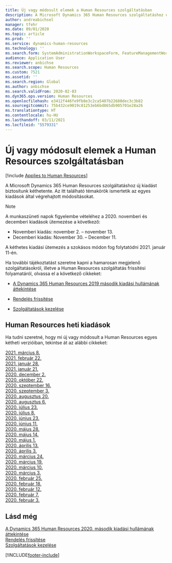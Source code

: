```yaml
---
title: Új vagy módosult elemek a Human Resources szolgáltatásban
description: A Microsoft Dynamics 365 Human Resources szolgáltatáshoz új kiadást biztosítunk hetente. Az itt található témakörök ismertetik a hetente végrehajtott módosításokat.
author: andreabichsel
manager: tfehr
ms.date: 09/01/2020
ms.topic: article
ms.prod: ''
ms.service: dynamics-human-resources
ms.technology: ''
ms.search.form: SystemAdministrationWorkspaceForm, FeatureManagementWorkspace
audience: Application User
ms.reviewer: anbichse
ms.search.scope: Human Resources
ms.custom: 7521
ms.assetid: ''
ms.search.region: Global
ms.author: anbichse
ms.search.validFrom: 2020-02-03
ms.dyn365.ops.version: Human Resources
ms.openlocfilehash: e3412f446fe9fb8e3c2ca5407b22680dec3c3b82
ms.sourcegitcommit: 75b432ce9019c81253eb6bd865db905701e28a26
ms.translationtype: HT
ms.contentlocale: hu-HU
ms.lasthandoff: 03/11/2021
ms.locfileid: "5579331"
---
```

# <a name="whats-new-or-changed-in-human-resources"></a>Új vagy módosult elemek a Human Resources szolgáltatásban

[!include [Applies to Human Resources](../includes/applies-to-hr.md)]

A Microsoft Dynamics 365 Human Resources szolgáltatáshoz új kiadást biztosítunk kéthetente. Az itt található témakörök ismertetik az egyes kiadások által végrehajtott módosításokat.

>[!NOTE]
>A munkaszüneti napok figyelembe vételéhez a 2020. novemberi és decemberi kiadások ütemezése a következő:
>
>- Novemberi kiadás: november 2. – november 13.
>- Decemberi kiadás: November 30. – December 11.
> 
>A kéthetes kiadási ütemezés a szokásos módon fog folytatódni 2021. január 11-én.

Ha további tájékoztatást szeretne kapni a hamarosan megjelenő szolgáltatásokról, illetve a Human Resources szolgáltatás frissítési folyamatáról, olvassa el a következő cikkeket: 

- [A Dynamics 365 Human Resources 2019 második kiadási hullámának áttekintése](https://docs.microsoft.com/dynamics365-release-plan/2019wave2/dynamics365-human-resources/)

- [Rendelés frissítése](hr-admin-setup-update-process.md)

- [Szolgáltatások kezelése](hr-admin-manage-features.md)

## <a name="human-resources-weekly-releases"></a>Human Resources heti kiadások

Ha tudni szeretné, hogy mi új vagy módosult a Human Resources egyes kétheti verzióiban, tekintse át az alábbi cikkeket:

[2021. március 8.](hr-whats-new-2021-03-08.md)</br>
[2021. február 22.](hr-whats-new-2021-02-22.md)</br>
[2021. január 28.](hr-whats-new-2021-01-28.md)</br>
[2021. január 21.](hr-whats-new-2021-01-21.md)</br>
[2020. december 2.](hr-whats-new-2020-12-02.md)</br>
[2020. október 22.](hr-whats-new-2020-10-22.md)</br>
[2020. szeptember 16.](hr-whats-new-2020-09-16.md)</br>
[2020. szeptember 3.](hr-whats-new-2020-09-03.md)</br>
[2020. augusztus 20.](hr-whats-new-2020-08-20.md)</br>
[2020. augusztus 6.](hr-whats-new-2020-08-06.md)</br>
[2020. július 23.](hr-whats-new-2020-07-23.md)</br>
[2020. július 8.](hr-whats-new-2020-07-08.md)</br>
[2020. június 23.](hr-whats-new-2020-06-23.md)</br>
[2020. június 11.](hr-whats-new-2020-06-11.md)</br>
[2020. május 28.](hr-whats-new-2020-05-28.md)</br>
[2020. május 14.](hr-whats-new-2020-05-14.md)</br>
[2020. május 1.](hr-whats-new-2020-05-01.md)</br>
[2020. április 13.](hr-whats-new-2020-04-13.md)</br>
[2020. április 3.](hr-whats-new-2020-04-03.md)</br>
[2020. március 24.](hr-whats-new-2020-03-24.md)</br>
[2020. március 19.](hr-whats-new-2020-03-19.md)</br>
[2020. március 10.](hr-whats-new-2020-03-10.md)</br>
[2020. március 3.](hr-whats-new-2020-03-03.md)</br>
[2020. február 25.](hr-whats-new-2020-02-25.md)</br>
[2020. február 18.](hr-whats-new-2020-02-18.md)</br>
[2020. február 12.](hr-whats-new-2020-02-12.md)</br>
[2020. február 7.](hr-whats-new-2020-02-07.md)</br>
[2020. február 3.](hr-whats-new-2020-02-03.md)

## <a name="see-also"></a>Lásd még

[A Dynamics 365 Human Resources 2020. második kiadási hullámának áttekintése](https://docs.microsoft.com/dynamics365-release-plan/2020wave2/human-resources/dynamics365-human-resources/)</br>
[Rendelés frissítése](hr-admin-setup-update-process.md)</br>
[Szolgáltatások kezelése](hr-admin-manage-features.md)


[!INCLUDE[footer-include](../includes/footer-banner.md)]
